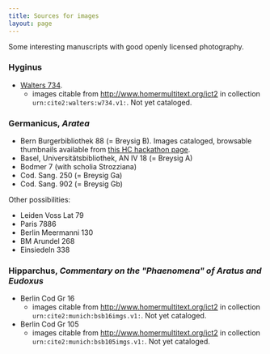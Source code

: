 ```yaml
---
title: Sources for images
layout: page
---
```



Some interesting manuscripts with good openly licensed photography.

### Hyginus

-  [Walters 734](http://www.thedigitalwalters.org/Data/WaltersManuscripts/html/W734/).
    - images citable from <http://www.homermultitext.org/ict2> in collection `urn:cite2:walters:w734.v1:`.  Not yet cataloged.



### Germanicus, *Aratea*

-  Bern Burgerbibliothek 88 (= Breysig B).  Images cataloged, browsable thumbnails available from  [this HC hackathon page](https://hcmid.github.io/ms-hackathon-2018/bern88-thumbs/).
-  Basel, Universitätsbibliothek, AN IV 18 (= Breysig A)
-  Bodmer 7 (with scholia Strozziana)
-  Cod. Sang. 250 (= Breysig Ga)
-  Cod. Sang. 902 (= Breysig Gb)

Other possibilities:

-  Leiden Voss Lat  79
-  Paris 7886
-  Berlin Meermanni 130
-  BM Arundel 268
-  Einsiedeln 338


### Hipparchus, *Commentary on the "Phaenomena" of Aratus and Eudoxus*

-  Berlin Cod Gr 16
    -  images citable from http://www.homermultitext.org/ict2 in collection `urn:cite2:munich:bsb16imgs.v1:`.  Not yet cataloged.
-  Berlin Cod Gr 105
    -  images citable from http://www.homermultitext.org/ict2 in collection `urn:cite2:munich:bsb105imgs.v1:`. Not yet cataloged.
